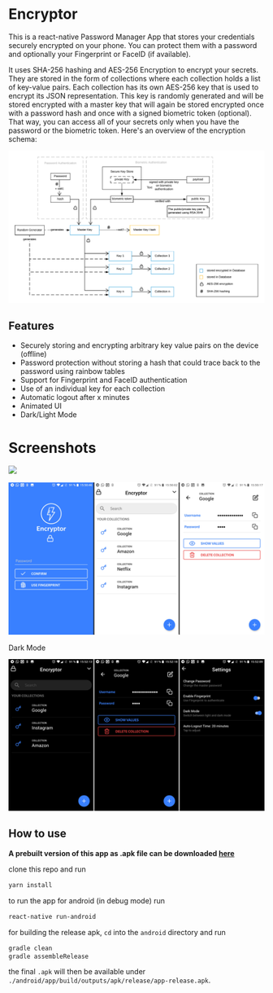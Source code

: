 # Encryptor

This is a react-native Password Manager App that stores your credentials securely encrypted on your phone. You can protect them with a password and optionally your Fingerprint or FaceID (if available). 

It uses SHA-256 hashing and AES-256 Encryption to encrypt your secrets. They are stored in the form of collections where each collection holds a list of key-value pairs. Each collection has its own AES-256 key that is used to encrypt its JSON representation. This key is randomly generated and will be stored encrypted with a master key that will again be stored encrypted once with a password hash and once with a signed biometric token (optional). That way, you can access all of your secrets only when you have the password or the biometric token. Here's an overview of the encryption schema:

![](./encryption.png)

## Features

- Securely storing and encrypting arbitrary key value pairs on the device (offline)
- Password protection without storing a hash that could trace back to the password using rainbow tables
- Support for Fingerprint and FaceID authentication
- Use of an individual key for each collection
- Automatic logout after x minutes
- Animated UI
- Dark/Light Mode

# Screenshots

![](./screenshots/demo.gif)

![](./screenshots/light.png)

Dark Mode

![](./screenshots/dark.png)

## How to use

**A prebuilt version of this app as .apk file can be downloaded [here](https://drive.google.com/file/d/1MfDRMwh2Kyfr4xxRPn68ORZ6hnfiYGDo/view?usp=sharing)**

clone this repo and run

```bash
yarn install
```
to run the app for android (in debug mode) run

```bash
react-native run-android
```

for building the release apk, `cd` into the `android` directory and run

```
gradle clean
gradle assembleRelease
```

the final `.apk` will then be available under `./android/app/build/outputs/apk/release/app-release.apk`.
